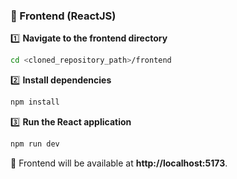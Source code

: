 ### 🔹 Frontend (ReactJS)

1️⃣ **Navigate to the frontend directory**  
```bash
cd <cloned_repository_path>/frontend
```

2️⃣ **Install dependencies**  
```bash
npm install
```

3️⃣ **Run the React application**  
```bash
npm run dev
```
📍 Frontend will be available at **http://localhost:5173**.
